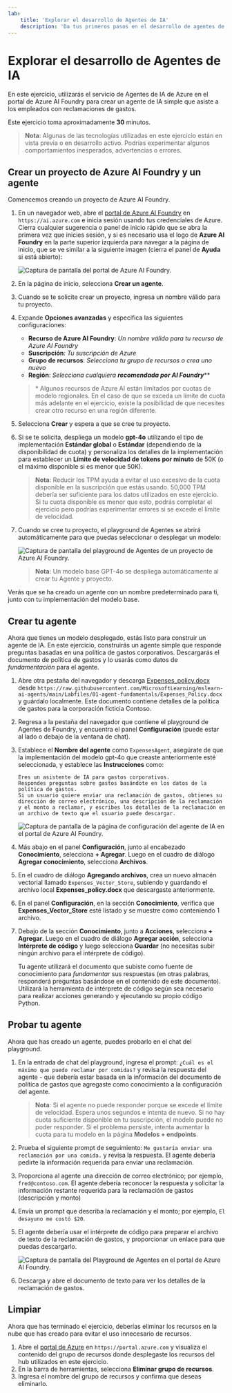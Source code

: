 ```yaml
---
lab:
    title: 'Explorar el desarrollo de Agentes de IA'
    description: 'Da tus primeros pasos en el desarrollo de agentes de IA explorando el servicio de Agentes de IA de Azure en el portal de Azure AI Foundry.'
---
```


# Explorar el desarrollo de Agentes de IA

En este ejercicio, utilizarás el servicio de Agentes de IA de Azure en el portal de Azure AI Foundry para crear un agente de IA simple que asiste a los empleados con reclamaciones de gastos.

Este ejercicio toma aproximadamente **30** minutos.

> **Nota**: Algunas de las tecnologías utilizadas en este ejercicio están en vista previa o en desarrollo activo. Podrías experimentar algunos comportamientos inesperados, advertencias o errores.

## Crear un proyecto de Azure AI Foundry y un agente

Comencemos creando un proyecto de Azure AI Foundry.

1. En un navegador web, abre el [portal de Azure AI Foundry](https://ai.azure.com) en `https://ai.azure.com` e inicia sesión usando tus credenciales de Azure. Cierra cualquier sugerencia o panel de inicio rápido que se abra la primera vez que inicies sesión, y si es necesario usa el logo de **Azure AI Foundry** en la parte superior izquierda para navegar a la página de inicio, que se ve similar a la siguiente imagen (cierra el panel de **Ayuda** si está abierto):

    ![Captura de pantalla del portal de Azure AI Foundry.](./Media/ai-foundry-home.png)

1. En la página de inicio, selecciona **Crear un agente**.
1. Cuando se te solicite crear un proyecto, ingresa un nombre válido para tu proyecto.
1. Expande **Opciones avanzadas** y especifica las siguientes configuraciones:
    - **Recurso de Azure AI Foundry**: *Un nombre válido para tu recurso de Azure AI Foundry*
    - **Suscripción**: *Tu suscripción de Azure*
    - **Grupo de recursos**: *Selecciona tu grupo de recursos o crea uno nuevo*
    - **Región**: *Selecciona cualquiera **recomendada por AI Foundry***\**

    > \* Algunos recursos de Azure AI están limitados por cuotas de modelo regionales. En el caso de que se exceda un límite de cuota más adelante en el ejercicio, existe la posibilidad de que necesites crear otro recurso en una región diferente.

1. Selecciona **Crear** y espera a que se cree tu proyecto.
1. Si se te solicita, despliega un modelo **gpt-4o** utilizando el tipo de implementación **Estándar global** o **Estándar** (dependiendo de la disponibilidad de cuota) y personaliza los detalles de la implementación para establecer un **Límite de velocidad de tokens por minuto** de 50K (o el máximo disponible si es menor que 50K).

    > **Nota**: Reducir los TPM ayuda a evitar el uso excesivo de la cuota disponible en la suscripción que estás usando. 50,000 TPM debería ser suficiente para los datos utilizados en este ejercicio. Si tu cuota disponible es menor que esto, podrás completar el ejercicio pero podrías experimentar errores si se excede el límite de velocidad.

1. Cuando se cree tu proyecto, el playground de Agentes se abrirá automáticamente para que puedas seleccionar o desplegar un modelo:

    ![Captura de pantalla del playground de Agentes de un proyecto de Azure AI Foundry.](./Media/ai-foundry-agents-playground.png)

    >**Nota**: Un modelo base GPT-4o se despliega automáticamente al crear tu Agente y proyecto.

Verás que se ha creado un agente con un nombre predeterminado para ti, junto con tu implementación del modelo base.

## Crear tu agente

Ahora que tienes un modelo desplegado, estás listo para construir un agente de IA. En este ejercicio, construirás un agente simple que responde preguntas basadas en una política de gastos corporativos. Descargarás el documento de política de gastos y lo usarás como datos de *fundamentación* para el agente.

1. Abre otra pestaña del navegador y descarga [Expenses_policy.docx](https://raw.githubusercontent.com/MicrosoftLearning/mslearn-ai-agents/main/Labfiles/01-agent-fundamentals/Expenses_Policy.docx) desde `https://raw.githubusercontent.com/MicrosoftLearning/mslearn-ai-agents/main/Labfiles/01-agent-fundamentals/Expenses_Policy.docx` y guárdalo localmente. Este documento contiene detalles de la política de gastos para la corporación ficticia Contoso.
1. Regresa a la pestaña del navegador que contiene el playground de Agentes de Foundry, y encuentra el panel **Configuración** (puede estar al lado o debajo de la ventana de chat).
1. Establece el **Nombre del agente** como `ExpensesAgent`, asegúrate de que la implementación del modelo gpt-4o que creaste anteriormente esté seleccionada, y establece las **Instrucciones** como:

    ```prompt
   Eres un asistente de IA para gastos corporativos.
   Respondes preguntas sobre gastos basándote en los datos de la política de gastos.
   Si un usuario quiere enviar una reclamación de gastos, obtienes su dirección de correo electrónico, una descripción de la reclamación y el monto a reclamar, y escribes los detalles de la reclamación en un archivo de texto que el usuario puede descargar.
    ```

    ![Captura de pantalla de la página de configuración del agente de IA en el portal de Azure AI Foundry.](./Media/ai-agent-setup.png)

1. Más abajo en el panel **Configuración**, junto al encabezado **Conocimiento**, selecciona **+ Agregar**. Luego en el cuadro de diálogo **Agregar conocimiento**, selecciona **Archivos**.
1. En el cuadro de diálogo **Agregando archivos**, crea un nuevo almacén vectorial llamado `Expenses_Vector_Store`, subiendo y guardando el archivo local **Expenses_policy.docx** que descargaste anteriormente.
1. En el panel **Configuración**, en la sección **Conocimiento**, verifica que **Expenses_Vector_Store** esté listado y se muestre como conteniendo 1 archivo.
1. Debajo de la sección **Conocimiento**, junto a **Acciones**, selecciona **+ Agregar**. Luego en el cuadro de diálogo **Agregar acción**, selecciona **Intérprete de código** y luego selecciona **Guardar** (no necesitas subir ningún archivo para el intérprete de código).

    Tu agente utilizará el documento que subiste como fuente de conocimiento para *fundamentar* sus respuestas (en otras palabras, responderá preguntas basándose en el contenido de este documento). Utilizará la herramienta de intérprete de código según sea necesario para realizar acciones generando y ejecutando su propio código Python.

## Probar tu agente

Ahora que has creado un agente, puedes probarlo en el chat del playground.

1. En la entrada de chat del playground, ingresa el prompt: `¿Cuál es el máximo que puedo reclamar por comidas?` y revisa la respuesta del agente - que debería estar basada en la información del documento de política de gastos que agregaste como conocimiento a la configuración del agente.

    > **Nota**: Si el agente no puede responder porque se excede el límite de velocidad. Espera unos segundos e intenta de nuevo. Si no hay cuota suficiente disponible en tu suscripción, el modelo puede no poder responder. Si el problema persiste, intenta aumentar la cuota para tu modelo en la página **Modelos + endpoints**.

1. Prueba el siguiente prompt de seguimiento: `Me gustaría enviar una reclamación por una comida.` y revisa la respuesta. El agente debería pedirte la información requerida para enviar una reclamación.
1. Proporciona al agente una dirección de correo electrónico; por ejemplo, `fred@contoso.com`. El agente debería reconocer la respuesta y solicitar la información restante requerida para la reclamación de gastos (descripción y monto)
1. Envía un prompt que describa la reclamación y el monto; por ejemplo, `El desayuno me costó $20`.
1. El agente debería usar el intérprete de código para preparar el archivo de texto de la reclamación de gastos, y proporcionar un enlace para que puedas descargarlo.

    ![Captura de pantalla del Playground de Agentes en el portal de Azure AI Foundry.](./Media/ai-agent-playground.png)

1. Descarga y abre el documento de texto para ver los detalles de la reclamación de gastos.

## Limpiar

Ahora que has terminado el ejercicio, deberías eliminar los recursos en la nube que has creado para evitar el uso innecesario de recursos.

1. Abre el [portal de Azure](https://portal.azure.com) en `https://portal.azure.com` y visualiza el contenido del grupo de recursos donde desplegaste los recursos del hub utilizados en este ejercicio.
1. En la barra de herramientas, selecciona **Eliminar grupo de recursos**.
1. Ingresa el nombre del grupo de recursos y confirma que deseas eliminarlo.

